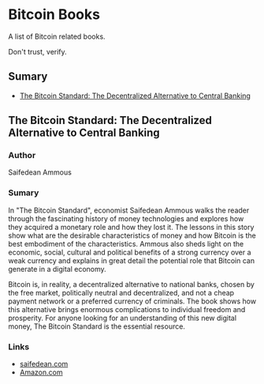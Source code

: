 # Bitcoin Books

A list of Bitcoin related books.

Don't trust, verify.

## Sumary

* [The Bitcoin Standard: The Decentralized Alternative to Central Banking](#the-bitcoin-standard-the-decentralized-alternative-to-central-banking)

## The Bitcoin Standard: The Decentralized Alternative to Central Banking

### Author

Saifedean Ammous

### Sumary

In "The Bitcoin Standard", economist Saifedean Ammous walks the reader through the fascinating history of money technologies and explores how they acquired a monetary role and how they lost it. The lessons in this story show what are the desirable characteristics of money and how Bitcoin is the best embodiment of the characteristics. Ammous also sheds light on the economic, social, cultural and political benefits of a strong currency over a weak currency and explains in great detail the potential role that Bitcoin can generate in a digital economy.

Bitcoin is, in reality, a decentralized alternative to national banks, chosen by the free market, politically neutral and decentralized, and not a cheap payment network or a preferred currency of criminals. The book shows how this alternative brings enormous complications to individual freedom and prosperity. For anyone looking for an understanding of this new digital money, The Bitcoin Standard is the essential resource.

### Links

* [saifedean.com](https://saifedean.com/thebitcoinstandard/)
* [Amazon.com](https://www.amazon.com/Bitcoin-Standard-Decentralized-Alternative-Central/dp/1119473861)
